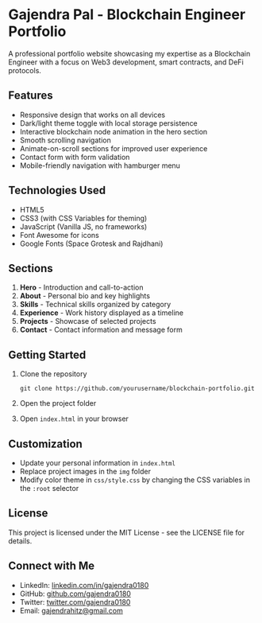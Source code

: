 # Gajendra Pal - Blockchain Engineer Portfolio

A professional portfolio website showcasing my expertise as a Blockchain Engineer with a focus on Web3 development, smart contracts, and DeFi protocols.

## Features

- Responsive design that works on all devices
- Dark/light theme toggle with local storage persistence
- Interactive blockchain node animation in the hero section
- Smooth scrolling navigation
- Animate-on-scroll sections for improved user experience
- Contact form with form validation
- Mobile-friendly navigation with hamburger menu

## Technologies Used

- HTML5
- CSS3 (with CSS Variables for theming)
- JavaScript (Vanilla JS, no frameworks)
- Font Awesome for icons
- Google Fonts (Space Grotesk and Rajdhani)

## Sections

1. **Hero** - Introduction and call-to-action
2. **About** - Personal bio and key highlights
3. **Skills** - Technical skills organized by category
4. **Experience** - Work history displayed as a timeline
5. **Projects** - Showcase of selected projects
6. **Contact** - Contact information and message form

## Getting Started

1. Clone the repository
   ```
   git clone https://github.com/yourusername/blockchain-portfolio.git
   ```

2. Open the project folder

3. Open `index.html` in your browser

## Customization

- Update your personal information in `index.html`
- Replace project images in the `img` folder
- Modify color theme in `css/style.css` by changing the CSS variables in the `:root` selector

## License

This project is licensed under the MIT License - see the LICENSE file for details.

## Connect with Me

- LinkedIn: [linkedin.com/in/gajendra0180](https://www.linkedin.com/in/gajendra0180/)
- GitHub: [github.com/gajendra0180](https://github.com/gajendra0180)
- Twitter: [twitter.com/gajendra0180](https://twitter.com/gajendra0180)
- Email: gajendrahitz@gmail.com